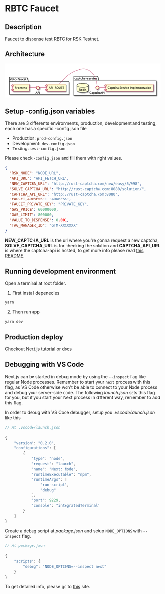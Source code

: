 # RBTC Faucet

## Description

Faucet to dispense test RBTC for RSK Testnet.

## Architecture

![diagram](./diagrams/stack.png)

## Setup -config.json variables

There are 3 differents environments, production, development and testing, each one has a specific -config.json file 

- Production: `prod-config.json`
- Development: `dev-config.json`
- Testing: `test-config.json`

Please check `-config.json` and fill them with right values.

```json
{
  "RSK_NODE": "NODE_URL", 
  "API_URL": "API_FETCH_URL",
  "NEW_CAPTCHA_URL": "http://rust-captcha.com/new/easy/5/998",
  "SOLVE_CAPTCHA_URL": "http://rust-captcha.com:8080/solution/",
  "CAPTCHA_API_URL": "http://rust-captcha.com:8080",
  "FAUCET_ADDRESS": "ADDRESS",
  "FAUCET_PRIVATE_KEY": "PRIVATE_KEY",
  "GAS_PRICE": 60000000,
  "GAS_LIMIT": 800000,
  "VALUE_TO_DISPENSE": 0.001,
  "TAG_MANAGER_ID": "GTM-XXXXXXX"
}
```

**NEW_CAPTCHA_URL** is the url where you're gonna request a new captcha, **SOLVE_CAPTCHA_URL** is for checking the solution and **CAPTCHA_API_URL** is where the captcha-api is hosted, to get more info please read [this README](https://github.com/rsksmart/rust-captcha/blob/master/README.md).

## Running development environment

Open a terminal at root folder.

1. First install depenecies

```bash
yarn
```

2. Then run app 

```bash
yarn dev
```

## Production deploy

Checkout Next.js [tutorial](https://nextjs.org/learn/basics/deploying-a-nextjs-app/deploying-to-your-own-environment) or [docs](https://nextjs.org/docs#production-deployment)

## Debugging with VS Code

Next.js can be started in debug mode by using the `--inspect` flag like regular Node processes. Remember to start your `next` process with this flag, as VS Code otherwise won't be able to connect to your Node process and debug your server-side code. The following *launch.json* sets this flag for you, but if you start your Next process in different way, remember to add this flag.

In order to debug with VS Code debugger, setup you *.vscode/launch.json* like this

```js
// At .vscode/launch.json

{
    "version": "0.2.0",
    "configurations": [
        {
            "type": "node",
            "request": "launch",
            "name": "Next: Node",
            "runtimeExecutable": "npm",
            "runtimeArgs": [
                "run-script",
                "debug"
            ],
            "port": 9229,
            "console": "integratedTerminal"
        }
    ]
}
```

Create a debug script at *package.json* and setup `NODE_OPTIONS` with `--inspect` flag.

```js
// At package.json

{
    "scripts": {
        "debug": "NODE_OPTIONS=--inspect next"
    }
}
```

To get detailed info, please go to [this](https://github.com/microsoft/vscode-recipes/tree/master/Next-js) site.